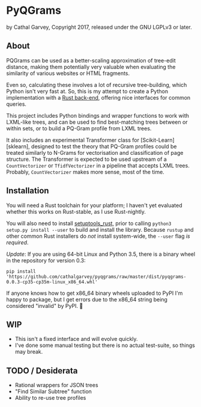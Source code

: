 # PyQGrams
by Cathal Garvey, Copyright 2017, released under the GNU LGPLv3 or later.

## About
PQGrams can be used as a better-scaling approximation of tree-edit distance,
making them potentially very valuable when evaluating the similarity of
various websites or HTML fragments.

Even so, calculating these involves a lot of recursive tree-building,
which Python isn't very fast at. So, this is my attempt to create a Python
implementation with a [Rust back-end][rpqg], offering nice interfaces for common
queries.

This project includes Python bindings and wrapper functions to work with LXML-like
trees, and can be used to find best-matching trees between or within sets, or
to build a PQ-Gram profile from LXML trees.

It also includes an experimental Transformer class for [Scikit-Learn][sklearn],
designed to test the theory that PQ-Gram profiles could be treated similarly to
N-Grams for vectorisation and classification of page structure. The Transformer
is expected to be used upstream of a `CountVectorizer` or `TfidfVectorizer` in
a pipeline that accepts LXML trees. Probably, `CountVectorizer` makes more sense,
most of the time.

## Installation

You will need a Rust toolchain for your platform; I haven't yet evaluated
whether this works on Rust-stable, as I use Rust-nightly.

You will also need to install [setuptools_rust][sutr], prior to calling
`python3 setup.py install --user` to build and install the library. Because
`rustup` and other common Rust installers do *not* install system-wide, the
`--user` flag *is required*.

*Update*: If you are using 64-bit Linux and Python 3.5, there is a binary wheel in the
repository for version 0.3:

`pip install 'https://github.com/cathalgarvey/pyqgrams/raw/master/dist/pyqgrams-0.0.3-cp35-cp35m-linux_x86_64.whl'`

If anyone knows how to get x86_64 binary wheels uploaded to PyPI I'm happy to
package, but I get errors due to the x86_64 string being considered "invalid"
by PyPI. :shrug:

## WIP
* This isn't a fixed interface and will evolve quickly.
* I've done some manual testing but there is no actual test-suite, so things
  may break.

## TODO / Desiderata

* Rational wrappers for JSON trees
* "Find Similar Subtree" function
* Ability to re-use tree profiles

[rpqg]: https://github.com/cathalgarvey/pqgrams
[sutr]: https://github.com/fafhrd91/setuptools-rust
